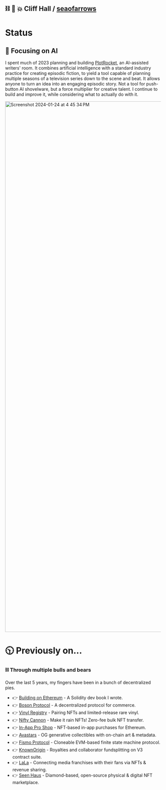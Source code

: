 ##  ⛓ 🧠 💥 Cliff Hall / [seaofarrows](https://solo.to/seaofarrows)

# Status
## 🧠 Focusing on AI
I spent much of 2023 planning and building [PlotRocket](https://plotrocket.app), an AI-assisted writers' room. It combines artificial intelligence with a standard industry practice for creating episodic fiction, to yield a tool capable of planning multiple seasons of a television series down to the scene and beat. It allows anyone to turn an idea into an engaging episodic story. Not a tool for push-button AI shovelware, but a force multiplier for creative talent. I continue to build and improve it, while considering what to actually do with it. 

<img width="1710" alt="Screenshot 2024-01-24 at 4 45 34 PM" src="https://github.com/cliffhall/cliffhall/assets/871933/4f510aef-7624-46bf-925e-ef126c2ba06f">

# 🕥 Previously on...
### ⛓ Through multiple bulls and bears
Over the last 5 years, my fingers have been in a bunch of decentralized pies.

- 👉 [Building on Ethereum](https://amzn.to/3iDsG1q) - A Solidity dev book I wrote.
- 👉 [Boson Protocol](https://www.bosonprotocol.io/) - A decentralized protocol for commerce.
- 👉 [Vinyl Registry](https://vinylregistry.org) - Pairing NFTs and limited-release rare vinyl.
- 👉 [Nifty Cannon](https://niftycannon.app) - Make it rain NFTs! Zero-fee bulk NFT transfer.
- 👉 [In-App Pro Shop](https://in-app-pro-shop.futurescale.com/) - NFT-based in-app purchases for Ethereum.
- 👉 [Avastars](https://nft42.github.io/Avastars-Contracts/) - OG generative collectibles with on-chain art & metadata.
- 👉 [Fismo Protocol](https://github.com/cliffhall/Fismo/blob/main/README.md) - Cloneable EVM-based finite state machine protocol.
- 👉 [KnownOrigin](https://knownorigin.io) - Royalties and collaborator fundsplitting on V3 contract suite.
- 👉 [LaLa](https://lala.xyz) - Connecting media franchises with their fans via NFTs & revenue sharing.
- 👉 [Seen Haus](https://github.com/seen-haus/seen-contracts) - Diamond-based, open-source physical & digital NFT marketplace.
